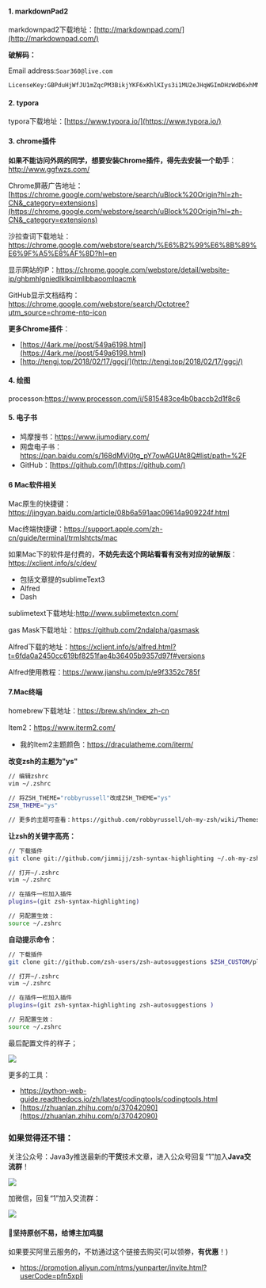 #### 1. markdownPad2

markdownpad2下载地址：[http://markdownpad.com/](http://markdownpad.com/)



**破解码：**



Email address:` Soar360@live.com `



```
LicenseKey:GBPduHjWfJU1mZqcPM3BikjYKF6xKhlKIys3i1MU2eJHqWGImDHzWdD6xhMNLGVpbP2M5SN6bnxn2kSE8qHqNY5QaaRxmO3YSMHxlv2EYpjdwLcPwfeTG7kUdnhKE0vVy4RidP6Y2wZ0q74f47fzsZo45JE2hfQBFi2O9Jldjp1mW8HUpTtLA2a5/sQytXJUQl/QKO0jUQY4pa5CCx20sV1ClOTZtAGngSOJtIOFXK599sBr5aIEFyH0K7H4BoNMiiDMnxt1rD8Vb/ikJdhGMMQr0R4B+L3nWU97eaVPTRKfWGDE8/eAgKzpGwrQQoDh+nzX1xoVQ8NAuH+s4UcSeQ==  
```



#### 2. typora

typora下载地址：[https://www.typora.io/](https://www.typora.io/)



#### 3. chrome插件



**如果不能访问外网的同学，想要安装Chrome插件，得先去安装一个助手**：http://www.ggfwzs.com/



Chrome屏蔽广告地址：[https://chrome.google.com/webstore/search/uBlock%20Origin?hl=zh-CN&_category=extensions](https://chrome.google.com/webstore/search/uBlock%20Origin?hl=zh-CN&_category=extensions)

沙拉查词下载地址：https://chrome.google.com/webstore/search/%E6%B2%99%E6%8B%89%E6%9F%A5%E8%AF%8D?hl=en

显示网站的IP：https://chrome.google.com/webstore/detail/website-ip/ghbmhlgniedlklkpimlibbaoomlpacmk

GitHub显示文档结构：https://chrome.google.com/webstore/search/Octotree?utm_source=chrome-ntp-icon



**更多Chrome插件**：

- [https://4ark.me//post/549a6198.html](https://4ark.me//post/549a6198.html)
- [http://tengj.top/2018/02/17/ggcj/](http://tengj.top/2018/02/17/ggcj/)



#### 4. 绘图



processon:https://www.processon.com/i/5815483ce4b0baccb2d1f8c6



#### 5. 电子书



- 鸠摩搜书：https://www.jiumodiary.com/
- 网盘电子书：https://pan.baidu.com/s/168dMVi0tg_pY7owAGUAt8Q#list/path=%2F
- GitHub：[https://github.com/](https://github.com/)



#### 6 Mac软件相关



Mac原生的快捷键：https://jingyan.baidu.com/article/08b6a591aac09614a909224f.html



Mac终端快捷键：https://support.apple.com/zh-cn/guide/terminal/trmlshtcts/mac





如果Mac下的软件是付费的，**不妨先去这个网站看看有没有对应的破解版**：https://xclient.info/s/c/dev/

- 包括文章提的sublimeText3
- Alfred
- Dash



sublimetext下载地址:http://www.sublimetextcn.com/



gas Mask下载地址：https://github.com/2ndalpha/gasmask



Alfred下载的地址：https://xclient.info/s/alfred.html?t=6fda0a2450cc619bf8251fae4b36405b9357d97f#versions



Alfred使用教程：https://www.jianshu.com/p/e9f3352c785f



#### 7.Mac终端



homebrew下载地址：https://brew.sh/index_zh-cn



Item2：https://www.iterm2.com/

- 我的Item2主题颜色：https://draculatheme.com/iterm/



**改变zsh的主题为"ys"**

```bash
// 编辑zshrc
vim ~/.zshrc

// 将ZSH_THEME="robbyrussell"改成ZSH_THEME="ys"
ZSH_THEME="ys"

// 更多的主题可查看：https://github.com/robbyrussell/oh-my-zsh/wiki/Themes
```



**让zsh的关键字高亮：**

```bash
// 下载插件
git clone git://github.com/jimmijj/zsh-syntax-highlighting ~/.oh-my-zsh/custom/plugins/zsh-syntax-highlighting

// 打开~/.zshrc
vim ~/.zshrc

// 在插件一栏加入插件
plugins=(git zsh-syntax-highlighting)

// 另配置生效：
source ~/.zshrc

```



**自动提示命令**：



```bash
// 下载插件
git clone git://github.com/zsh-users/zsh-autosuggestions $ZSH_CUSTOM/plugins/zsh-autosuggestions

// 打开~/.zshrc
vim ~/.zshrc

// 在插件一栏加入插件
plugins=(git zsh-syntax-highlighting zsh-autosuggestions )

// 另配置生效：
source ~/.zshrc
```



最后配置文件的样子；



![](https://ws2.sinaimg.cn/large/006tNc79ly1g2a9nkedynj313m0ei774.jpg)





更多的工具：

- https://python-web-guide.readthedocs.io/zh/latest/codingtools/codingtools.html
- [https://zhuanlan.zhihu.com/p/37042090](https://zhuanlan.zhihu.com/p/37042090)

### 如果觉得还不错： ###

关注公众号：Java3y推送最新的**干货**技术文章，进入公众号回复“1”加入**Java交流群**！

![](https://user-gold-cdn.xitu.io/2018/2/28/161dc06a373e4f4d?w=258&h=258&f=jpeg&s=27005)


加微信，回复“1”加入交流群：


![](https://user-gold-cdn.xitu.io/2019/7/13/16be9f6350187ae2?w=564&h=786&f=png&s=156728)



#### :sparkling_heart:坚持原创不易，给博主加鸡腿 ####


如果要买阿里云服务的，不妨通过这个链接去购买(可以领劵，**有优惠**！)

- https://promotion.aliyun.com/ntms/yunparter/invite.html?userCode=pfn5xpli

